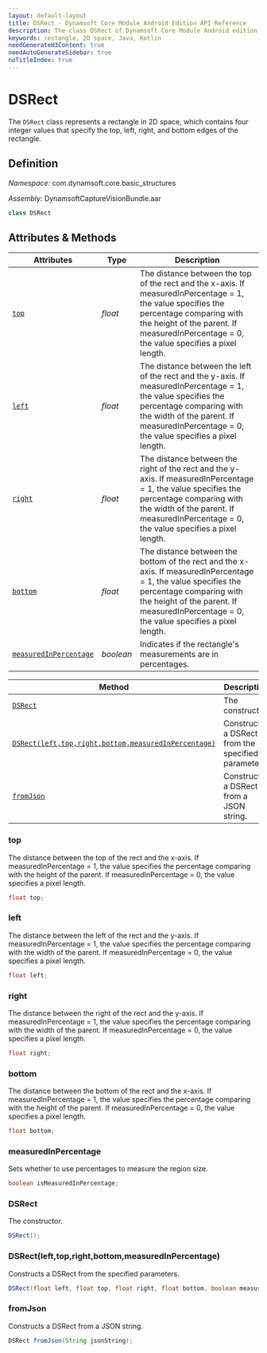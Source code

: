```yaml
---
layout: default-layout
title: DSRect - Dynamsoft Core Module Android Edition API Reference
description: The class DSRect of Dynamsoft Core Module Android edition represents a rectangle in 2D space, which contains four integer values that specify the top, left, right, and bottom edges of the rectangle.
keywords: rectangle, 2D space, Java, Kotlin
needGenerateH3Content: true
needAutoGenerateSidebar: true
noTitleIndex: true
---
```


# DSRect

The `DSRect` class represents a rectangle in 2D space, which contains four integer values that specify the top, left, right, and bottom edges of the rectangle.

## Definition

*Namespace:* com.dynamsoft.core.basic_structures

*Assembly:* DynamsoftCaptureVisionBundle.aar

```java
class DSRect
```

## Attributes & Methods

| Attributes | Type | Description |
| ---------- | ---- | ----------- |
| [`top`](#top) | *float* | The distance between the top of the rect and the x-axis. If measuredInPercentage = 1, the value specifies the percentage comparing with the height of the parent. If measuredInPercentage = 0, the value specifies a pixel length. |
| [`left`](#left) | *float* | The distance between the left of the rect and the y-axis. If measuredInPercentage = 1, the value specifies the percentage comparing with the width of the parent. If measuredInPercentage = 0, the value specifies a pixel length. |
| [`right`](#right) | *float* | The distance between the right of the rect and the y-axis. If measuredInPercentage = 1, the value specifies the percentage comparing with the width of the parent. If measuredInPercentage = 0, the value specifies a pixel length. |
| [`bottom`](#bottom) | *float* | The distance between the bottom of the rect and the x-axis. If measuredInPercentage = 1, the value specifies the percentage comparing with the height of the parent. If measuredInPercentage = 0, the value specifies a pixel length. |
| [`measuredInPercentage`](#measuredinpercentage) | *boolean* | Indicates if the rectangle's measurements are in percentages. |

| Method | Description |
| ------ | ----------- |
| [`DSRect`](#dsrect-1) | The constructor. |
| [`DSRect(left,top,right,bottom,measuredInPercentage)`](#dsrectlefttoprightbottommeasuredinpercentage) | Constructs a DSRect from the specified parameters. |
| [`fromJson`](#fromjson) | Constructs a DSRect from a JSON string. |

### top

The distance between the top of the rect and the x-axis. If measuredInPercentage = 1, the value specifies the percentage comparing with the height of the parent. If measuredInPercentage = 0, the value specifies a pixel length.

```java
float top;
```

### left

The distance between the left of the rect and the y-axis. If measuredInPercentage = 1, the value specifies the percentage comparing with the width of the parent. If measuredInPercentage = 0, the value specifies a pixel length.

```java
float left;
```

### right

The distance between the right of the rect and the y-axis. If measuredInPercentage = 1, the value specifies the percentage comparing with the width of the parent. If measuredInPercentage = 0, the value specifies a pixel length.

```java
float right;
```

### bottom

The distance between the bottom of the rect and the x-axis. If measuredInPercentage = 1, the value specifies the percentage comparing with the height of the parent. If measuredInPercentage = 0, the value specifies a pixel length.

```java
float bottom;
```

### measuredInPercentage

Sets whether to use percentages to measure the region size.

```java
boolean isMeasuredInPercentage;
```

### DSRect

The constructor.

```java
DSRect();
```

### DSRect(left,top,right,bottom,measuredInPercentage)

Constructs a DSRect from the specified parameters.

```java
DSRect(float left, float top, float right, float bottom, boolean measuredInPercentage);
```

### fromJson

Constructs a DSRect from a JSON string.

```java
DSRect fromJson(String jsonString);
```
